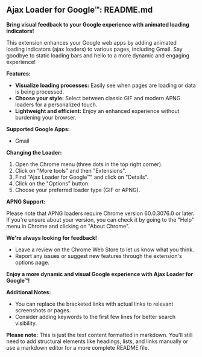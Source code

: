 ## Ajax Loader for Google™: README.md

**Bring visual feedback to your Google experience with animated loading indicators!**

This extension enhances your Google web apps by adding animated loading indicators (ajax loaders) to various pages, including Gmail. Say goodbye to static loading bars and hello to a more dynamic and engaging experience!

**Features:**

* **Visualize loading processes:** Easily see when pages are loading or data is being processed.
* **Choose your style:** Select between classic GIF and modern APNG loaders for a personalized touch.
* **Lightweight and efficient:** Enjoy an enhanced experience without burdening your browser.

**Supported Google Apps:**

* Gmail

**Changing the Loader:**

1. Open the Chrome menu (three dots in the top right corner).
2. Click on "More tools" and then "Extensions".
3. Find "Ajax Loader for Google™" and click on "Details".
4. Click on the "Options" button.
5. Choose your preferred loader type (GIF or APNG).

**APNG Support:**

Please note that APNG loaders require Chrome version 60.0.3076.0 or later. If you're unsure about your version, you can check it by going to the "Help" menu in Chrome and clicking on "About Chrome".

**We're always looking for feedback!**

* Leave a review on the Chrome Web Store to let us know what you think.
* Report any issues or suggest new features through the extension's options page.

**Enjoy a more dynamic and visual Google experience with Ajax Loader for Google™!**

**Additional Notes:**

* You can replace the bracketed links with actual links to relevant screenshots or pages.
* Consider adding keywords to the first few lines for better search visibility.

**Please note:** This is just the text content formatted in markdown. You'll still need to add structural elements like headings, lists, and links manually or use a markdown editor for a more complete README file.
